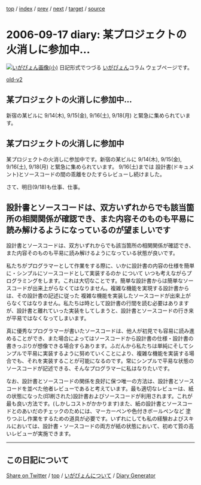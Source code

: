 [top](https://igapyon.github.io/diary/) 
 / [index](https://igapyon.github.io/diary/2006/index.html) 
 / [prev](https://igapyon.github.io/diary/2006/ig060913.html) 
 / [next](https://igapyon.github.io/diary/2006/ig060920.html) 
 / [target](https://igapyon.github.io/diary/2006/ig060917.html) 
 / [source](https://github.com/igapyon/diary/blob/gh-pages/2006/ig060917.html.src.md) 

2006-09-17 diary: 某プロジェクトの火消しに参加中…
=====================================================================================================
[![いがぴょん画像(小)](https://igapyon.github.io/diary/images/iga200306s.jpg "いがぴょん")](https://igapyon.github.io/diary/memo/memoigapyon.html) 日記形式でつづる [いがぴょん](https://igapyon.github.io/diary/memo/memoigapyon.html)コラム ウェブページです。

[old-v2](ig060917-orig.html)

## 某プロジェクトの火消しに参加中…

新宿の某ビルに 9/14(木), 9/15(金), 9/16(土), 9/18(月) と緊急に集められています。


## 某プロジェクトの火消しに参加中

某プロジェクトの火消しに参加中です。新宿の某ビルに 9/14(木), 9/15(金), 9/16(土), 9/18(月) と緊急に集められています。
9/16(土)までは 設計書(ドキュメント)とソースコードの間の乖離をひたすらレビューし続けました。

さて、明日(9/18)も仕事、仕事。

## 設計書とソースコードは、双方いずれからでも該当箇所の相関関係が確認でき、また内容そのものも平易に読み解けるようになっているのが望ましいです

設計書とソースコードは、双方いずれからでも該当箇所の相関関係が確認でき、また内容そのものも平易に読み解けるようになっている状態が良いです。

私たちがプログラマーとして作業をする際に、いかに設計書の内容の仕様を簡単に・シンプルにソースコードとして実装するのか について いつも考えながらプログラミングをします。これは大切なことです。簡単な設計書からは簡単なソースコードが出来上がらなくてはなりません。複雑な機能を実現する設計書からは、その設計書の記述に従った 複雑な機能を実装したソースコードが出来上がらなくてはなりません。私たちは時として設計書の行間を読む必要はありますが、設計書と離れていった実装をしてしまうと、設計書とソースコードの行き来が平易ではなくなってしまいます。

真に優秀なプログラマーが書いたソースコードは、他人が初見でも容易に読み進めることができ、また場合によってはソースコードから設計書の仕様・設計書の書きっぷりが想像できる場合すらあります。ふだんから私たちは単純にそしてシンプルで平易に実装するように努めていくことにより、複雑な機能を実装する場合でも、それを実装することが可能になるのです。常にシンプルで平易な状態のソースコードが記述できる、そんなプログラマーに私はなりたいです。

なお、設計書とソースコードの関係を良好に保つ唯一の方法は、設計書とソースコードを並べた他者レビューであると考えています。最も適切なレビューは、紙の状態になった(印刷された)設計書およびソースコードが利用されます。これが最も良い方法です。(しかしコストがかかります)また、紙の設計書とソースコードとのあいだのチェックのためには、マーカーペンや色付きボールペンなど 塗りつぶし作業をするための道具が必要です。いずれにしても私の経験およびスキルにおいては、設計書・ソースコードの両方が紙の状態において、初めて質の高いレビューが実施できます。

----------------------------------------------------------------------------------------------------

## この日記について

[Share on Twitter](https://twitter.com/intent/tweet?hashtags=igapyon%2Cdiary%2C%E3%81%84%E3%81%8C%E3%81%B4%E3%82%87%E3%82%93&text=%E6%9F%90%E3%83%97%E3%83%AD%E3%82%B8%E3%82%A7%E3%82%AF%E3%83%88%E3%81%AE%E7%81%AB%E6%B6%88%E3%81%97%E3%81%AB%E5%8F%82%E5%8A%A0%E4%B8%AD%E2%80%A6&url=https%3A%2F%2Figapyon.github.io%2Fdiary%2F2006%2Fig060917.html) / [top](../index.html/) / [いがぴょんについて](https://igapyon.github.io/diary/memo/memoigapyon.html) / [Diary Generator](https://github.com/igapyon/igapyonv3)
